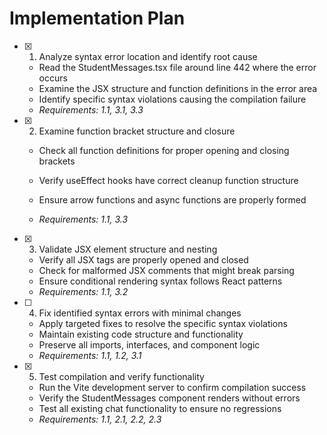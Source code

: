 # Implementation Plan

- [x] 1. Analyze syntax error location and identify root cause


  - Read the StudentMessages.tsx file around line 442 where the error occurs
  - Examine the JSX structure and function definitions in the error area
  - Identify specific syntax violations causing the compilation failure
  - _Requirements: 1.1, 3.1, 3.3_





- [x] 2. Examine function bracket structure and closure


  - Check all function definitions for proper opening and closing brackets
  - Verify useEffect hooks have correct cleanup function structure




  - Ensure arrow functions and async functions are properly formed
  - _Requirements: 1.1, 3.3_

- [x] 3. Validate JSX element structure and nesting



  - Verify all JSX tags are properly opened and closed
  - Check for malformed JSX comments that might break parsing
  - Ensure conditional rendering syntax follows React patterns
  - _Requirements: 1.1, 3.2_

- [ ] 4. Fix identified syntax errors with minimal changes
  - Apply targeted fixes to resolve the specific syntax violations
  - Maintain existing code structure and functionality
  - Preserve all imports, interfaces, and component logic
  - _Requirements: 1.1, 1.2, 3.1_

- [x] 5. Test compilation and verify functionality


  - Run the Vite development server to confirm compilation success
  - Verify the StudentMessages component renders without errors
  - Test all existing chat functionality to ensure no regressions
  - _Requirements: 1.1, 2.1, 2.2, 2.3_